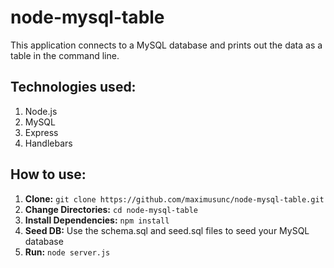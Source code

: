 # node-mysql-table

This application connects to a MySQL database and prints out the data as a table in the command line.

## Technologies used:

1. Node.js
2. MySQL
3. Express
4. Handlebars

## How to use:

1. **Clone:** `git clone https://github.com/maximusunc/node-mysql-table.git`
2. **Change Directories:** `cd node-mysql-table`
3. **Install Dependencies:** `npm install`
4. **Seed DB:** Use the schema.sql and seed.sql files to seed your MySQL database
5. **Run:** `node server.js`